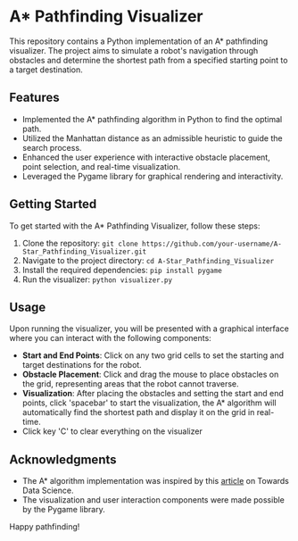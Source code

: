 # A* Pathfinding Visualizer

This repository contains a Python implementation of an A* pathfinding visualizer. The project aims to simulate a robot's navigation through obstacles and determine the shortest path from a specified starting point to a target destination.

## Features

- Implemented the A* pathfinding algorithm in Python to find the optimal path.
- Utilized the Manhattan distance as an admissible heuristic to guide the search process.
- Enhanced the user experience with interactive obstacle placement, point selection, and real-time visualization.
- Leveraged the Pygame library for graphical rendering and interactivity.

## Getting Started

To get started with the A* Pathfinding Visualizer, follow these steps:

1. Clone the repository: `git clone https://github.com/your-username/A-Star_Pathfinding_Visualizer.git`
2. Navigate to the project directory: `cd A-Star_Pathfinding_Visualizer`
3. Install the required dependencies: `pip install pygame`
4. Run the visualizer: `python visualizer.py`

## Usage

Upon running the visualizer, you will be presented with a graphical interface where you can interact with the following components:

- **Start and End Points**: Click on any two grid cells to set the starting and target destinations for the robot.
- **Obstacle Placement**: Click and drag the mouse to place obstacles on the grid, representing areas that the robot cannot traverse.
- **Visualization**: After placing the obstacles and setting the start and end points, click 'spacebar' to start the visualization, the A* algorithm will automatically find the shortest path and display it on the grid in real-time.
- Click key 'C' to clear everything on the visualizer


## Acknowledgments

- The A* algorithm implementation was inspired by this [article](https://towardsdatascience.com/a-star-a-search-algorithm-eb495fb156bb) on Towards Data Science.
- The visualization and user interaction components were made possible by the Pygame library.


Happy pathfinding!
